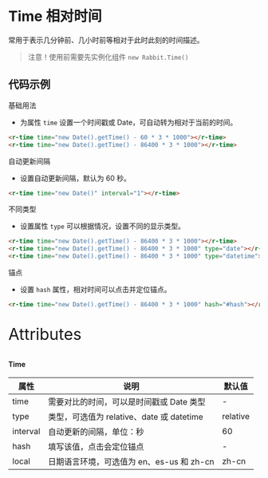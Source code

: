 # Time 相对时间

常用于表示几分钟前、几小时前等相对于此时此刻的时间描述。

> 注意！使用前需要先实例化组件  `new Rabbit.Time()`

## 代码示例

基础用法

- 为属性 `time` 设置一个时间戳或 Date，可自动转为相对于当前的时间。

```html
<r-time time="new Date().getTime() - 60 * 3 * 1000"></r-time>
<r-time time="new Date().getTime() - 86400 * 3 * 1000"></r-time>
```

自动更新间隔

- 设置自动更新间隔，默认为 60 秒。

```html
<r-time time="new Date()" interval="1"></r-time>
```

不同类型

- 设置属性 `type` 可以根据情况，设置不同的显示类型。

```html
<r-time time="new Date().getTime() - 86400 * 3 * 1000"></r-time>
<r-time time="new Date().getTime() - 86400 * 3 * 1000" type="date"></r-time>
<r-time time="new Date().getTime() - 86400 * 3 * 1000" type="datetime"></r-time>
```

锚点

- 设置 `hash` 属性，相对时间可以点击并定位锚点。

```html
<r-time time="new Date().getTime() - 86400 * 3 * 1000" hash="#hash"></r-time>
```

<p style="font-size: 32px">Attributes</p>

#### Time

| 属性     | 说明                                         | 默认值   |
| -------- | -------------------------------------------- | -------- |
| time     | 需要对比的时间，可以是时间戳或 Date 类型     | -        |
| type     | 类型，可选值为 relative、date 或 datetime    | relative |
| interval | 自动更新的间隔，单位：秒                     | 60       |
| hash     | 填写该值，点击会定位锚点                     | -        |
| local    | 日期语言环境，可选值为 en、es-us 和 zh-cn | zh-cn  |
